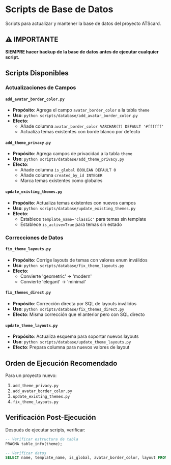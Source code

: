 # Scripts de Base de Datos

Scripts para actualizar y mantener la base de datos del proyecto ATScard.

## ⚠️ IMPORTANTE
**SIEMPRE hacer backup de la base de datos antes de ejecutar cualquier script.**

## Scripts Disponibles

### Actualizaciones de Campos

#### `add_avatar_border_color.py`
- **Propósito**: Agrega el campo `avatar_border_color` a la tabla `theme`
- **Uso**: `python scripts/database/add_avatar_border_color.py`
- **Efecto**: 
  - Añade columna `avatar_border_color VARCHAR(7) DEFAULT '#ffffff'`
  - Actualiza temas existentes con borde blanco por defecto

#### `add_theme_privacy.py`
- **Propósito**: Agrega campos de privacidad a la tabla `theme`
- **Uso**: `python scripts/database/add_theme_privacy.py`
- **Efecto**:
  - Añade columna `is_global BOOLEAN DEFAULT 0`
  - Añade columna `created_by_id INTEGER`
  - Marca temas existentes como globales

#### `update_existing_themes.py`
- **Propósito**: Actualiza temas existentes con nuevos campos
- **Uso**: `python scripts/database/update_existing_themes.py`
- **Efecto**:
  - Establece `template_name='classic'` para temas sin template
  - Establece `is_active=True` para temas sin estado

### Correcciones de Datos

#### `fix_theme_layouts.py`
- **Propósito**: Corrige layouts de temas con valores enum inválidos
- **Uso**: `python scripts/database/fix_theme_layouts.py`
- **Efecto**:
  - Convierte 'geometric' → 'modern'
  - Convierte 'elegant' → 'minimal'

#### `fix_themes_direct.py`
- **Propósito**: Corrección directa por SQL de layouts inválidos
- **Uso**: `python scripts/database/fix_themes_direct.py`
- **Efecto**: Misma corrección que el anterior pero con SQL directo

#### `update_theme_layouts.py`
- **Propósito**: Actualiza esquema para soportar nuevos layouts
- **Uso**: `python scripts/database/update_theme_layouts.py`
- **Efecto**: Prepara columna para nuevos valores de layout

## Orden de Ejecución Recomendado

Para un proyecto nuevo:
1. `add_theme_privacy.py`
2. `add_avatar_border_color.py`
3. `update_existing_themes.py`
4. `fix_theme_layouts.py`

## Verificación Post-Ejecución

Después de ejecutar scripts, verificar:
```sql
-- Verificar estructura de tabla
PRAGMA table_info(theme);

-- Verificar datos
SELECT name, template_name, is_global, avatar_border_color, layout FROM theme LIMIT 5;
```